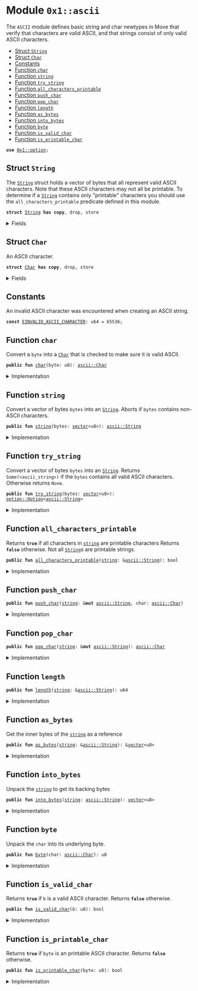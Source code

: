 <a name="0x1_ascii"></a>

# Module `0x1::ascii`

The <code>ASCII</code> module defines basic string and char newtypes in Move that verify
that characters are valid ASCII, and that strings consist of only valid ASCII characters.

- [Struct `String`](#0x1_ascii_String)
- [Struct `Char`](#0x1_ascii_Char)
- [Constants](#@Constants_0)
- [Function `char`](#0x1_ascii_char)
- [Function `string`](#0x1_ascii_string)
- [Function `try_string`](#0x1_ascii_try_string)
- [Function `all_characters_printable`](#0x1_ascii_all_characters_printable)
- [Function `push_char`](#0x1_ascii_push_char)
- [Function `pop_char`](#0x1_ascii_pop_char)
- [Function `length`](#0x1_ascii_length)
- [Function `as_bytes`](#0x1_ascii_as_bytes)
- [Function `into_bytes`](#0x1_ascii_into_bytes)
- [Function `byte`](#0x1_ascii_byte)
- [Function `is_valid_char`](#0x1_ascii_is_valid_char)
- [Function `is_printable_char`](#0x1_ascii_is_printable_char)

<pre><code><b>use</b> <a href="option.md#0x1_option">0x1::option</a>;
</code></pre>

<a name="0x1_ascii_String"></a>

## Struct `String`

The <code><a href="ascii.md#0x1_ascii_String">String</a></code> struct holds a vector of bytes that all represent
valid ASCII characters. Note that these ASCII characters may not all
be printable. To determine if a <code><a href="ascii.md#0x1_ascii_String">String</a></code> contains only "printable"
characters you should use the <code>all_characters_printable</code> predicate
defined in this module.

<pre><code><b>struct</b> <a href="ascii.md#0x1_ascii_String">String</a> <b>has</b> <b>copy</b>, drop, store
</code></pre>

<details>
<summary>Fields</summary>

<dl>
<dt>
<code>bytes: <a href="vector.md#0x1_vector">vector</a>&lt;u8&gt;</code>
</dt>
<dd>

</dd>
</dl>

</details>

<a name="0x1_ascii_Char"></a>

## Struct `Char`

An ASCII character.

<pre><code><b>struct</b> <a href="ascii.md#0x1_ascii_Char">Char</a> <b>has</b> <b>copy</b>, drop, store
</code></pre>

<details>
<summary>Fields</summary>

<dl>
<dt>
<code>byte: u8</code>
</dt>
<dd>

</dd>
</dl>

</details>

<a name="@Constants_0"></a>

## Constants

<a name="0x1_ascii_EINVALID_ASCII_CHARACTER"></a>

An invalid ASCII character was encountered when creating an ASCII string.

<pre><code><b>const</b> <a href="ascii.md#0x1_ascii_EINVALID_ASCII_CHARACTER">EINVALID_ASCII_CHARACTER</a>: u64 = 65536;
</code></pre>

<a name="0x1_ascii_char"></a>

## Function `char`

Convert a <code>byte</code> into a <code><a href="ascii.md#0x1_ascii_Char">Char</a></code> that is checked to make sure it is valid ASCII.

<pre><code><b>public</b> <b>fun</b> <a href="ascii.md#0x1_ascii_char">char</a>(byte: u8): <a href="ascii.md#0x1_ascii_Char">ascii::Char</a>
</code></pre>

<details>
<summary>Implementation</summary>

<pre><code><b>public</b> <b>fun</b> <a href="ascii.md#0x1_ascii_char">char</a>(byte: u8): <a href="ascii.md#0x1_ascii_Char">Char</a> {
    <b>assert</b>!(<a href="ascii.md#0x1_ascii_is_valid_char">is_valid_char</a>(byte), <a href="ascii.md#0x1_ascii_EINVALID_ASCII_CHARACTER">EINVALID_ASCII_CHARACTER</a>);
    <a href="ascii.md#0x1_ascii_Char">Char</a> { byte }
}
</code></pre>

</details>

<a name="0x1_ascii_string"></a>

## Function `string`

Convert a vector of bytes <code>bytes</code> into an <code><a href="ascii.md#0x1_ascii_String">String</a></code>. Aborts if
<code>bytes</code> contains non-ASCII characters.

<pre><code><b>public</b> <b>fun</b> <a href="string.md#0x1_string">string</a>(bytes: <a href="vector.md#0x1_vector">vector</a>&lt;u8&gt;): <a href="ascii.md#0x1_ascii_String">ascii::String</a>
</code></pre>

<details>
<summary>Implementation</summary>

<pre><code><b>public</b> <b>fun</b> <a href="string.md#0x1_string">string</a>(bytes: <a href="vector.md#0x1_vector">vector</a>&lt;u8&gt;): <a href="ascii.md#0x1_ascii_String">String</a> {
   <b>let</b> x = <a href="ascii.md#0x1_ascii_try_string">try_string</a>(bytes);
   <b>assert</b>!(
        <a href="option.md#0x1_option_is_some">option::is_some</a>(&x),
        <a href="ascii.md#0x1_ascii_EINVALID_ASCII_CHARACTER">EINVALID_ASCII_CHARACTER</a>
   );
   <a href="option.md#0x1_option_destroy_some">option::destroy_some</a>(x)
}
</code></pre>

</details>

<a name="0x1_ascii_try_string"></a>

## Function `try_string`

Convert a vector of bytes <code>bytes</code> into an <code><a href="ascii.md#0x1_ascii_String">String</a></code>. Returns
<code>Some(&lt;ascii_string&gt;)</code> if the <code>bytes</code> contains all valid ASCII
characters. Otherwise returns <code>None</code>.

<pre><code><b>public</b> <b>fun</b> <a href="ascii.md#0x1_ascii_try_string">try_string</a>(bytes: <a href="vector.md#0x1_vector">vector</a>&lt;u8&gt;): <a href="option.md#0x1_option_Option">option::Option</a>&lt;<a href="ascii.md#0x1_ascii_String">ascii::String</a>&gt;
</code></pre>

<details>
<summary>Implementation</summary>

<pre><code><b>public</b> <b>fun</b> <a href="ascii.md#0x1_ascii_try_string">try_string</a>(bytes: <a href="vector.md#0x1_vector">vector</a>&lt;u8&gt;): Option&lt;<a href="ascii.md#0x1_ascii_String">String</a>&gt; {
    <b>let</b> len = <a href="vector.md#0x1_vector_length">vector::length</a>(&bytes);
    <b>let</b> i = 0;
    <b>while</b> (i &lt; len) {
        <b>let</b> possible_byte = *<a href="vector.md#0x1_vector_borrow">vector::borrow</a>(&bytes, i);
        <b>if</b> (!<a href="ascii.md#0x1_ascii_is_valid_char">is_valid_char</a>(possible_byte)) <b>return</b> <a href="option.md#0x1_option_none">option::none</a>();
        i = i + 1;
    };
    <a href="option.md#0x1_option_some">option::some</a>(<a href="ascii.md#0x1_ascii_String">String</a> { bytes })
}
</code></pre>

</details>

<a name="0x1_ascii_all_characters_printable"></a>

## Function `all_characters_printable`

Returns <code><b>true</b></code> if all characters in <code><a href="string.md#0x1_string">string</a></code> are printable characters
Returns <code><b>false</b></code> otherwise. Not all <code><a href="ascii.md#0x1_ascii_String">String</a></code>s are printable strings.

<pre><code><b>public</b> <b>fun</b> <a href="ascii.md#0x1_ascii_all_characters_printable">all_characters_printable</a>(<a href="string.md#0x1_string">string</a>: &<a href="ascii.md#0x1_ascii_String">ascii::String</a>): bool
</code></pre>

<details>
<summary>Implementation</summary>

<pre><code><b>public</b> <b>fun</b> <a href="ascii.md#0x1_ascii_all_characters_printable">all_characters_printable</a>(<a href="string.md#0x1_string">string</a>: &<a href="ascii.md#0x1_ascii_String">String</a>): bool {
    <b>let</b> len = <a href="vector.md#0x1_vector_length">vector::length</a>(&<a href="string.md#0x1_string">string</a>.bytes);
    <b>let</b> i = 0;
    <b>while</b> (i &lt; len) {
        <b>let</b> byte = *<a href="vector.md#0x1_vector_borrow">vector::borrow</a>(&<a href="string.md#0x1_string">string</a>.bytes, i);
        <b>if</b> (!<a href="ascii.md#0x1_ascii_is_printable_char">is_printable_char</a>(byte)) <b>return</b> <b>false</b>;
        i = i + 1;
    };
    <b>true</b>
}
</code></pre>

</details>

<a name="0x1_ascii_push_char"></a>

## Function `push_char`

<pre><code><b>public</b> <b>fun</b> <a href="ascii.md#0x1_ascii_push_char">push_char</a>(<a href="string.md#0x1_string">string</a>: &<b>mut</b> <a href="ascii.md#0x1_ascii_String">ascii::String</a>, char: <a href="ascii.md#0x1_ascii_Char">ascii::Char</a>)
</code></pre>

<details>
<summary>Implementation</summary>

<pre><code><b>public</b> <b>fun</b> <a href="ascii.md#0x1_ascii_push_char">push_char</a>(<a href="string.md#0x1_string">string</a>: &<b>mut</b> <a href="ascii.md#0x1_ascii_String">String</a>, char: <a href="ascii.md#0x1_ascii_Char">Char</a>) {
    <a href="vector.md#0x1_vector_push_back">vector::push_back</a>(&<b>mut</b> <a href="string.md#0x1_string">string</a>.bytes, char.byte);
}
</code></pre>

</details>

<a name="0x1_ascii_pop_char"></a>

## Function `pop_char`

<pre><code><b>public</b> <b>fun</b> <a href="ascii.md#0x1_ascii_pop_char">pop_char</a>(<a href="string.md#0x1_string">string</a>: &<b>mut</b> <a href="ascii.md#0x1_ascii_String">ascii::String</a>): <a href="ascii.md#0x1_ascii_Char">ascii::Char</a>
</code></pre>

<details>
<summary>Implementation</summary>

<pre><code><b>public</b> <b>fun</b> <a href="ascii.md#0x1_ascii_pop_char">pop_char</a>(<a href="string.md#0x1_string">string</a>: &<b>mut</b> <a href="ascii.md#0x1_ascii_String">String</a>): <a href="ascii.md#0x1_ascii_Char">Char</a> {
    <a href="ascii.md#0x1_ascii_Char">Char</a> { byte: <a href="vector.md#0x1_vector_pop_back">vector::pop_back</a>(&<b>mut</b> <a href="string.md#0x1_string">string</a>.bytes) }
}
</code></pre>

</details>

<a name="0x1_ascii_length"></a>

## Function `length`

<pre><code><b>public</b> <b>fun</b> <a href="ascii.md#0x1_ascii_length">length</a>(<a href="string.md#0x1_string">string</a>: &<a href="ascii.md#0x1_ascii_String">ascii::String</a>): u64
</code></pre>

<details>
<summary>Implementation</summary>

<pre><code><b>public</b> <b>fun</b> <a href="ascii.md#0x1_ascii_length">length</a>(<a href="string.md#0x1_string">string</a>: &<a href="ascii.md#0x1_ascii_String">String</a>): u64 {
    <a href="vector.md#0x1_vector_length">vector::length</a>(<a href="ascii.md#0x1_ascii_as_bytes">as_bytes</a>(<a href="string.md#0x1_string">string</a>))
}
</code></pre>

</details>

<a name="0x1_ascii_as_bytes"></a>

## Function `as_bytes`

Get the inner bytes of the <code><a href="string.md#0x1_string">string</a></code> as a reference

<pre><code><b>public</b> <b>fun</b> <a href="ascii.md#0x1_ascii_as_bytes">as_bytes</a>(<a href="string.md#0x1_string">string</a>: &<a href="ascii.md#0x1_ascii_String">ascii::String</a>): &<a href="vector.md#0x1_vector">vector</a>&lt;u8&gt;
</code></pre>

<details>
<summary>Implementation</summary>

<pre><code><b>public</b> <b>fun</b> <a href="ascii.md#0x1_ascii_as_bytes">as_bytes</a>(<a href="string.md#0x1_string">string</a>: &<a href="ascii.md#0x1_ascii_String">String</a>): &<a href="vector.md#0x1_vector">vector</a>&lt;u8&gt; {
   &<a href="string.md#0x1_string">string</a>.bytes
}
</code></pre>

</details>

<a name="0x1_ascii_into_bytes"></a>

## Function `into_bytes`

Unpack the <code><a href="string.md#0x1_string">string</a></code> to get its backing bytes

<pre><code><b>public</b> <b>fun</b> <a href="ascii.md#0x1_ascii_into_bytes">into_bytes</a>(<a href="string.md#0x1_string">string</a>: <a href="ascii.md#0x1_ascii_String">ascii::String</a>): <a href="vector.md#0x1_vector">vector</a>&lt;u8&gt;
</code></pre>

<details>
<summary>Implementation</summary>

<pre><code><b>public</b> <b>fun</b> <a href="ascii.md#0x1_ascii_into_bytes">into_bytes</a>(<a href="string.md#0x1_string">string</a>: <a href="ascii.md#0x1_ascii_String">String</a>): <a href="vector.md#0x1_vector">vector</a>&lt;u8&gt; {
   <b>let</b> <a href="ascii.md#0x1_ascii_String">String</a> { bytes } = <a href="string.md#0x1_string">string</a>;
   bytes
}
</code></pre>

</details>

<a name="0x1_ascii_byte"></a>

## Function `byte`

Unpack the <code>char</code> into its underlying byte.

<pre><code><b>public</b> <b>fun</b> <a href="ascii.md#0x1_ascii_byte">byte</a>(char: <a href="ascii.md#0x1_ascii_Char">ascii::Char</a>): u8
</code></pre>

<details>
<summary>Implementation</summary>

<pre><code><b>public</b> <b>fun</b> <a href="ascii.md#0x1_ascii_byte">byte</a>(char: <a href="ascii.md#0x1_ascii_Char">Char</a>): u8 {
   <b>let</b> <a href="ascii.md#0x1_ascii_Char">Char</a> { byte } = char;
   byte
}
</code></pre>

</details>

<a name="0x1_ascii_is_valid_char"></a>

## Function `is_valid_char`

Returns <code><b>true</b></code> if <code>b</code> is a valid ASCII character. Returns <code><b>false</b></code> otherwise.

<pre><code><b>public</b> <b>fun</b> <a href="ascii.md#0x1_ascii_is_valid_char">is_valid_char</a>(b: u8): bool
</code></pre>

<details>
<summary>Implementation</summary>

<pre><code><b>public</b> <b>fun</b> <a href="ascii.md#0x1_ascii_is_valid_char">is_valid_char</a>(b: u8): bool {
   b &lt;= 0x7F
}
</code></pre>

</details>

<a name="0x1_ascii_is_printable_char"></a>

## Function `is_printable_char`

Returns <code><b>true</b></code> if <code>byte</code> is an printable ASCII character. Returns <code><b>false</b></code> otherwise.

<pre><code><b>public</b> <b>fun</b> <a href="ascii.md#0x1_ascii_is_printable_char">is_printable_char</a>(byte: u8): bool
</code></pre>

<details>
<summary>Implementation</summary>

<pre><code><b>public</b> <b>fun</b> <a href="ascii.md#0x1_ascii_is_printable_char">is_printable_char</a>(byte: u8): bool {
   byte &gt;= 0x20 && // Disallow metacharacters
   <a href="ascii.md#0x1_ascii_byte">byte</a> &lt;= 0x7E // Don't allow DEL metacharacter
}
</code></pre>

</details>

[//]: # ("File containing references which can be used from documentation")
